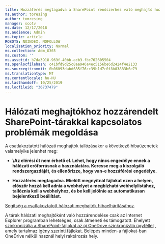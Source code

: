 ```yaml
---
title: Hozzáférés megtagadva a SharePoint rendszerhez való meghajtó hozzárendelésekor
ms.author: toresing
author: tomresing
manager: scotv
ms.date: 12/17/2018
ms.audience: Admin
ms.topic: article
ROBOTS: NOINDEX, NOFOLLOW
localization_priority: Normal
ms.collection: Adm_O365
ms.custom: ''
ms.assetid: b7da3918-969f-40bb-acb3-fbc762605504
ms.openlocfilehash: c41bfd9d25c8aa946a4ec5156be6d2424f4e2133
ms.sourcegitcommit: 0b06093dabd685f76cc39b1d7c0f8b03883b6e79
ms.translationtype: MT
ms.contentlocale: hu-HU
ms.lasthandoff: 10/25/2019
ms.locfileid: "36737479"
---
```

# <a name="fix-problems-with-sharepoint-libraries-mapped-to-network-drives"></a>Hálózati meghajtókhoz hozzárendelt SharePoint-tárakkal kapcsolatos problémák megoldása

A csatlakoztatott hálózati meghajtók tallózásakor a következő hibaüzenetek valamelyike jelenhet meg:
  
- **\\Az elérési út nem érhető el. Lehet, hogy nincs engedélye ennek a hálózati erőforrásnak a használatára. Keresse meg a kiszolgáló rendszergazdáját, és ellenőrizze, hogy van-e hozzáférési engedélye.**

- **Hozzáférés megtagadva. Mielőtt megnyitnál fájlokat ezen a helyen, először hozzá kell adnia a webhelyet a megbízható webhelylistához, tallóznia kell a webhelyhez, és be kell jelölnie az automatikusan bejelentkező beállítást.**

[Segítség a csatlakoztatott hálózati meghajtók hibaelhárításához](https://docs.microsoft.com/sharepoint/support/administration/troubleshoot-mapped-network-drives).
  
A tárak hálózati meghajtóként való hozzárendelése csak az Internet Explorer programban lehetséges, csak átmeneti és támogatott. Ehelyett [szinkronizálja a SharePoint-fájlokat az új OneDrive szinkronizáló ügyféllel](https://support.office.com/article/6de9ede8-5b6e-4503-80b2-6190f3354a88.aspx) , amely tartalmaz [igény szerinti fájlokat](https://support.office.com/article/0e6860d3-d9f3-4971-b321-7092438fb38e.aspx). Belépés minden-a fájlokat-ban OneDrive nélkül használ helyi raktározás hely.
  